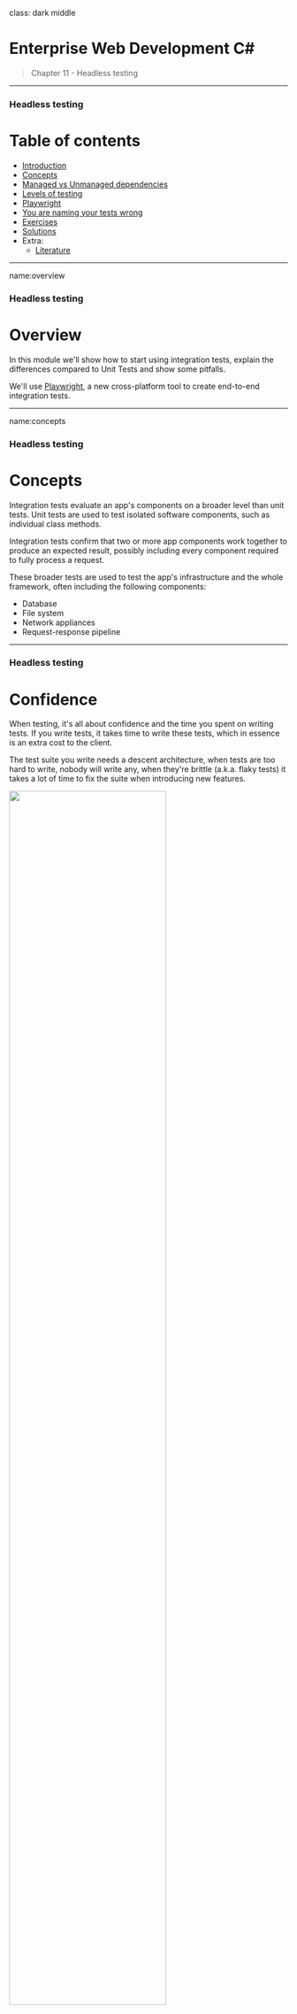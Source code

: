 class: dark middle

# Enterprise Web Development C&#35;
> Chapter 11 - Headless testing

---
### Headless testing
# Table of contents
- [Introduction](#introduction)
- [Concepts](#concepts)
- [Managed vs Unmanaged dependencies](#managed-vs-unmanaged-dependencies)
- [Levels of testing](#levels-of-testing)
- [Playwright](#playwright)
- [You are naming your tests wrong](#naming)
- [Exercises](#exercises)
- [Solutions](#solutions)
- Extra:
    - [Literature](#literature)


---
name:overview
### Headless testing
# Overview
In this module we'll show how to start using integration tests, explain the differences compared to Unit Tests and show some pitfalls.

We'll use <a target="_blank" href="https://playwright.dev">Playwright</a>, a new cross-platform tool to create end-to-end integration tests.


---
name:concepts
### Headless testing
# Concepts

Integration tests evaluate an app's components on a broader level than unit tests. Unit tests are used to test isolated software components, such as individual class methods. 

Integration tests confirm that two or more app components work together to produce an expected result, possibly including every component required to fully process a request.

These broader tests are used to test the app's infrastructure and the whole framework, often including the following components:
- Database
- File system
- Network appliances
- Request-response pipeline

---
### Headless testing
# Confidence

When testing, it's all about confidence and the time you spent on writing tests. If you write tests, it takes time to write these tests, which in essence is an extra cost to the client. 

The test suite you write needs a descent architecture, when tests are too hard to write, nobody will write any, when they're brittle (a.k.a. flaky tests) it takes a lot of time to fix the suite when introducing new features.

<img src="https://i0.wp.com/www.e4-services.com/wp-content/uploads/2017/08/Testing.png?w=900&ssl=1" class="center" width="75%"/>

---
### Headless testing
# Integration- vs Unit tests

Don't write integration tests for every possible permutation of data and file access with databases and file systems. Regardless of how many places across an app interact with databases and file systems, a focused set of read, write, update, and delete integration tests are usually capable of adequately testing database and file system components. 

Use unit tests for routine tests of method logic that interact with these components. In unit tests, the use of infrastructure fakes/mocks result in faster test execution.

**Tip:**

> When creating a test project for an app, separate the unit tests from the integration tests into different projects. This helps ensure that infrastructure testing components aren't accidentally included in the unit tests. Separation of unit and integration tests also allows control over which set of tests are run.

---
name:managed-vs-unmanaged-dependencies
### Headless testing
# Managed vs unmanaged dependencies

**Managed dependencies**

Are out-of-process dependencies that are only accessible through your application; interactions with them aren’t visible to the external world. A typical example is the application database. You own this codebase and you are responsible for it.

**Unmanaged dependencies**

Are out-of-process dependencies that are observable externally. Examples include an SMTP server and storing images in Azure BLOB Storage.
You do not own this codebase, you are just using it.

When it comes to out-of-process dependencies and mocking, the guideline is the following:

Use real instances of managed dependencies; replace unmanaged dependencies with mocks or fakes.

> You do not own Azure BLOB storage, so don't test their code.

---
### Headless testing
# Abstracting away the database
Some developers are fond of abstracting away the database, however one of the most common bugs (using Entity Framework) is forgetting an include statement. Which in essence is forgetting a `(LEFT) JOIN`.
```
.Include(x => x.NavigationProperty)
``` 

These bugs cannot be found or tested using a In Memmory Database, since there are no JOINS. So the bug cannot be replicated...

While writing integration tests, you want to replicate a production environnment. Changing database providers in your integration test suite is *most of the time*... **lying to yourself**.

---
name:levels-of-testing
### Headless testing
# Levels of testing
How far are you willing to go? What part of the application are you going to test keeping in mind that integration tests take longer to run, which can be "Ok" for a handfull of tests but knowing that test suites of 1k - 10k tests are not uncommon in larger projects.

1. Domain Layer 
    - Can easily be united tested
2. Service Layer
    - Can be unit- and integration tested
    - Does not test the request-response pipeline
3. Persistence Layer
    - Meh, you don't own Entity Framework
4. Server Layer
    - Can be unit- and integration tested
    - You can test the endpoints in your controllers and in fact the service layer and the domain layer in one go.
5. Client Layer
    - Can be unit- and integration tested
    - Unit testing components can be done with <a target="_blank" href="https://bunit.dev">bUnit</a>
6. Client - Server - Service - Persistence - Domain Layer
    - Test the entire thing.
    - It takes longer to run the tests
    - Gives most confidence but can be brittle

> We're going with 6. Testing the entire thing, however combinations can be used too and other approaches are not uncommon.

---
class: dark middle
name:playwright
# Chapter 11 - Headless testing
> Introducing Playwright

---
### Playwright
# Overview
<a target="_blank" href="https://playwright.dev">Playwright</a> is a framework for Web Testing and Automation. If you're familiar with Cypress it's not that different.

Some key features:
- Any browser
    - Supports all modern rendering engines, including Chromium, WebKit and Firefox.
- Any platform
    - Test on Windows, Linux and macOS, locally or on CI.
- One API
    - Use the Playwright API in TypeScript, JavaScript, Python, .NET, Java.

---
### Playwright
# Introduction
Watch the short but descriptive video, using <a target="_blank" href="https://playwright.dev">Playwright</a>

<iframe width="100%" height="75%" src="https://www.youtube.com/embed/jUnSNPxaOo0" title="YouTube video player" frameborder="0" allow="accelerometer; autoplay; clipboard-write; encrypted-media; gyroscope; picture-in-picture" allowfullscreen></iframe>

---
### Playwright
# Example
Create a new folder called `csharp-ch-11-example`
```
mkdir csharp-ch-11-example
```
Create a new `solution`
```
mkdir dotnet new sln
```
Create a new `source` folder
```
mkdir src
```
Create a new `tests` folder
```
mkdir tests
```
Add a `gitignore`
```
dotnet new gitignore
```

---
name:naming
### Headless testing
# You are naming your tests wrong.

Your tests **should** describe your system’s behavior in a way that’s understandable not only to programmers, but to **non-technical people too**.  Test against obersable behavior and not implementation detials.

Using the name of the function or method, is not very descriptive. Also think about renaming the function, the test name will not be renamed automatically...

```
[MethodUnderTest]_[Scenario]_[ExpectedResult]
```

```
[Fact]
public void IsDeliveryValid_InvalidDate_ReturnsFalse()
```

You simply can’t fit a high-level description of a complex behavior into a narrow box of such a policy. You must allow freedom of expression.

```
[Fact]
public void Delivery_with_a_past_date_is_invalid()
```

The latter version is clearly better. It reads like plain English and describes the use case under test using business terms. It conveys the system’s observable behavior.


---
class: dark middle
name:literature
# Chapter 11 - Headless testing
> Extra : Literature

---
### Headless testing
# Literature

Creating a non-flaky, high confidence test suite can be hard. Here are some additional resources you can use and we highly recommend:
- Video's
    - <a target="_blank" href="https://www.pluralsight.com/courses/integration-testing-asp-dot-net-core-applications-best-practices?aid=7010a000002BWqGAAW&promo=&utm_source=non_branded&utm_medium=digital_paid_search_google&utm_campaign=EMEA_Dynamic&utm_content=&gclid=Cj0KCQiAweaNBhDEARIsAJ5hwbeqzns-7rhw1aLYRqFfW0RBonXiTyy_j5GhCUhOmIvLd2yFHnnj9FAaArbFEALw_wcB">Integration Testing ASP.NET Core Applications: Best Practices</a>
- Books
    - <a target="_blank" href="https://www.manning.com/books/unit-testing">Unit Testing Principles, Practices, and Patterns </a>
- Packages
    - <a target="_blank" href="https://bunit.dev">bUnit: a testing library for Blazor components</a>
    - <a target="_blank" href="https://nunit.org">nUnit: a testing library by Microsoft</a>
    - <a target="_blank" href="https://xunit.net">xUnit: a testing library by the community</a>
- Articles
    - <a target="_blank" href="https://enterprisecraftsmanship.com/posts/when-to-mock/">When to mock</a>
- Infographic
    - <a target="_blank" href="https://khorikov.org/files/infographic.pdf?__s=v4g93rxwb5klb8iv97jj">Infographic about testing</a>





